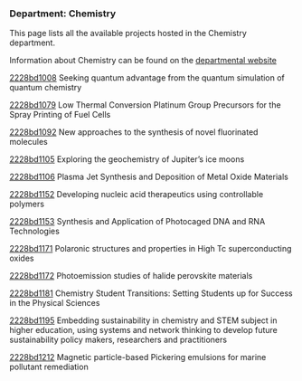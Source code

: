 ### Department: Chemistry

This page lists all the available projects hosted in the Chemistry department.

Information about Chemistry can be found on the [departmental website](https://www.ucl.ac.uk/chemistry)

[2228bd1008](../projects/2228bd1008.md) Seeking quantum advantage from the quantum simulation of quantum chemistry

[2228bd1079](../projects/2228bd1079.md) Low Thermal Conversion Platinum Group Precursors for the Spray Printing of Fuel Cells

[2228bd1092](../projects/2228bd1092.md) New approaches to the synthesis of novel fluorinated molecules

[2228bd1105](../projects/2228bd1105.md) Exploring the geochemistry of Jupiter’s ice moons

[2228bd1106](../projects/2228bd1106.md) Plasma Jet Synthesis and Deposition of Metal Oxide Materials

[2228bd1152](../projects/2228bd1152.md) Developing nucleic acid therapeutics using controllable polymers

[2228bd1153](../projects/2228bd1153.md) Synthesis and Application of Photocaged DNA and RNA Technologies

[2228bd1171](../projects/2228bd1171.md) Polaronic structures and properties in High Tc superconducting oxides

[2228bd1172](../projects/2228bd1172.md) Photoemission studies of halide perovskite materials

[2228bd1181](../projects/2228bd1181.md) Chemistry Student Transitions: Setting Students up for Success in the Physical Sciences

[2228bd1195](../projects/2228bd1195.md) Embedding sustainability in chemistry and STEM subject in higher education, using systems and network thinking to develop future sustainability policy makers, researchers and practitioners

[2228bd1212](../projects/2228bd1212.md) Magnetic particle-based Pickering emulsions for marine pollutant remediation